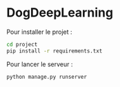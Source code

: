 # DogDeepLearning

Pour installer le projet :

```bash
cd project
pip install -r requirements.txt
```

Pour lancer le serveur :

```bash
python manage.py runserver
```
